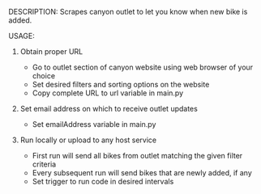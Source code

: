 DESCRIPTION: 
Scrapes canyon outlet to let you know when new bike is added.

USAGE: 

1. Obtain proper URL
    - Go to outlet section of canyon website using web browser of your choice
    - Set desired filters and sorting options on the website
    - Copy complete URL to url variable in main.py

2. Set email address on which to receive outlet updates
    - Set emailAddress variable in main.py

3. Run locally or upload to any host service
    - First run will send all bikes from outlet matching the given filter criteria
    - Every subsequent run will send bikes that are newly added, if any
    - Set trigger to run code in desired intervals

